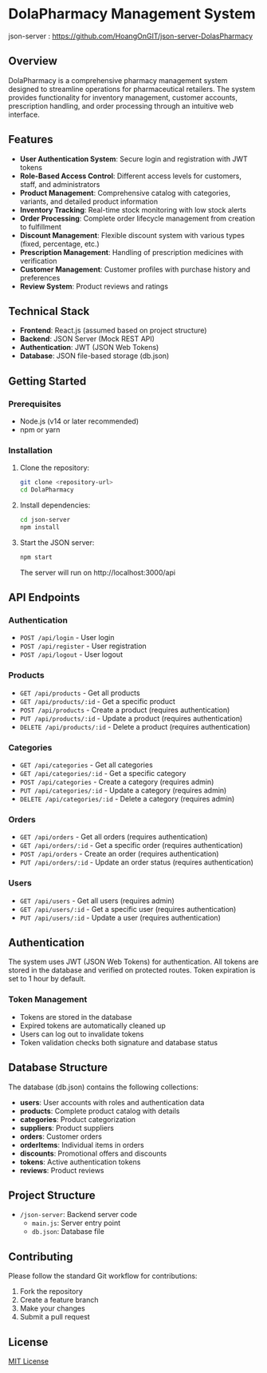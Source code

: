 # DolaPharmacy Management System

json-server : https://github.com/HoangOnGIT/json-server-DolasPharmacy

## Overview

DolaPharmacy is a comprehensive pharmacy management system designed to streamline operations for pharmaceutical retailers. The system provides functionality for inventory management, customer accounts, prescription handling, and order processing through an intuitive web interface.

## Features

- **User Authentication System**: Secure login and registration with JWT tokens
- **Role-Based Access Control**: Different access levels for customers, staff, and administrators
- **Product Management**: Comprehensive catalog with categories, variants, and detailed product information
- **Inventory Tracking**: Real-time stock monitoring with low stock alerts
- **Order Processing**: Complete order lifecycle management from creation to fulfillment
- **Discount Management**: Flexible discount system with various types (fixed, percentage, etc.)
- **Prescription Management**: Handling of prescription medicines with verification
- **Customer Management**: Customer profiles with purchase history and preferences
- **Review System**: Product reviews and ratings

## Technical Stack

- **Frontend**: React.js (assumed based on project structure)
- **Backend**: JSON Server (Mock REST API)
- **Authentication**: JWT (JSON Web Tokens)
- **Database**: JSON file-based storage (db.json)

## Getting Started

### Prerequisites

- Node.js (v14 or later recommended)
- npm or yarn

### Installation

1. Clone the repository:

   ```bash
   git clone <repository-url>
   cd DolaPharmacy
   ```

2. Install dependencies:

   ```bash
   cd json-server
   npm install
   ```

3. Start the JSON server:
   ```bash
   npm start
   ```
   The server will run on http://localhost:3000/api

## API Endpoints

### Authentication

- `POST /api/login` - User login
- `POST /api/register` - User registration
- `POST /api/logout` - User logout

### Products

- `GET /api/products` - Get all products
- `GET /api/products/:id` - Get a specific product
- `POST /api/products` - Create a product (requires authentication)
- `PUT /api/products/:id` - Update a product (requires authentication)
- `DELETE /api/products/:id` - Delete a product (requires authentication)

### Categories

- `GET /api/categories` - Get all categories
- `GET /api/categories/:id` - Get a specific category
- `POST /api/categories` - Create a category (requires admin)
- `PUT /api/categories/:id` - Update a category (requires admin)
- `DELETE /api/categories/:id` - Delete a category (requires admin)

### Orders

- `GET /api/orders` - Get all orders (requires authentication)
- `GET /api/orders/:id` - Get a specific order (requires authentication)
- `POST /api/orders` - Create an order (requires authentication)
- `PUT /api/orders/:id` - Update an order status (requires authentication)

### Users

- `GET /api/users` - Get all users (requires admin)
- `GET /api/users/:id` - Get a specific user (requires authentication)
- `PUT /api/users/:id` - Update a user (requires authentication)

## Authentication

The system uses JWT (JSON Web Tokens) for authentication. All tokens are stored in the database and verified on protected routes. Token expiration is set to 1 hour by default.

### Token Management

- Tokens are stored in the database
- Expired tokens are automatically cleaned up
- Users can log out to invalidate tokens
- Token validation checks both signature and database status

## Database Structure

The database (db.json) contains the following collections:

- **users**: User accounts with roles and authentication data
- **products**: Complete product catalog with details
- **categories**: Product categorization
- **suppliers**: Product suppliers
- **orders**: Customer orders
- **orderItems**: Individual items in orders
- **discounts**: Promotional offers and discounts
- **tokens**: Active authentication tokens
- **reviews**: Product reviews

## Project Structure

- `/json-server`: Backend server code
  - `main.js`: Server entry point
  - `db.json`: Database file

## Contributing

Please follow the standard Git workflow for contributions:

1. Fork the repository
2. Create a feature branch
3. Make your changes
4. Submit a pull request

## License

[MIT License](LICENSE)
